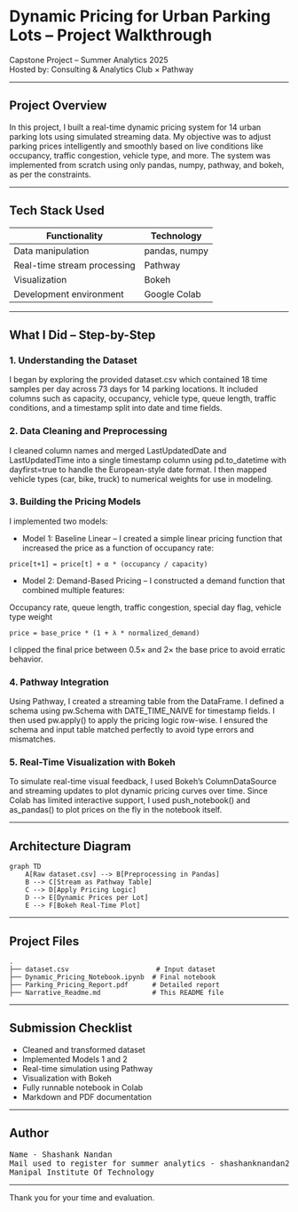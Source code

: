 <h1>Dynamic Pricing for Urban Parking Lots – Project Walkthrough</h1>

<p>Capstone Project – Summer Analytics 2025<br>
Hosted by: Consulting & Analytics Club × Pathway</p>

<hr>

<h2>Project Overview</h2>
<p>In this project, I built a real-time dynamic pricing system for 14 urban parking lots using simulated streaming data. My objective was to adjust parking prices intelligently and smoothly based on live conditions like occupancy, traffic congestion, vehicle type, and more. The system was implemented from scratch using only pandas, numpy, pathway, and bokeh, as per the constraints.</p>

<hr>

<h2>Tech Stack Used</h2>
<table>
  <thead>
    <tr><th>Functionality</th><th>Technology</th></tr>
  </thead>
  <tbody>
    <tr><td>Data manipulation</td><td>pandas, numpy</td></tr>
    <tr><td>Real-time stream processing</td><td>Pathway</td></tr>
    <tr><td>Visualization</td><td>Bokeh</td></tr>
    <tr><td>Development environment</td><td>Google Colab</td></tr>
  </tbody>
</table>

<hr>

<h2>What I Did – Step-by-Step</h2>

<h3>1. Understanding the Dataset</h3>
<p>I began by exploring the provided dataset.csv which contained 18 time samples per day across 73 days for 14 parking locations. It included columns such as capacity, occupancy, vehicle type, queue length, traffic conditions, and a timestamp split into date and time fields.</p>

<h3>2. Data Cleaning and Preprocessing</h3>
<p>I cleaned column names and merged LastUpdatedDate and LastUpdatedTime into a single timestamp column using pd.to_datetime with dayfirst=true to handle the European-style date format. I then mapped vehicle types (car, bike, truck) to numerical weights for use in modeling.</p>

<h3>3. Building the Pricing Models</h3>
<p>I implemented two models:</p>
<ul>
  <li>Model 1: Baseline Linear – I created a simple linear pricing function that increased the price as a function of occupancy rate:</li>
</ul>
<pre><code>price[t+1] = price[t] + α * (occupancy / capacity)</code></pre>
<ul>
  <li>Model 2: Demand-Based Pricing – I constructed a demand function that combined multiple features:</li>
</ul>
<p>Occupancy rate, queue length, traffic congestion, special day flag, vehicle type weight</p>
<pre><code>price = base_price * (1 + λ * normalized_demand)</code></pre>
<p>I clipped the final price between 0.5× and 2× the base price to avoid erratic behavior.</p>

<h3>4. Pathway Integration</h3>
<p>Using Pathway, I created a streaming table from the DataFrame. I defined a schema using pw.Schema with DATE_TIME_NAIVE for timestamp fields. I then used pw.apply() to apply the pricing logic row-wise. I ensured the schema and input table matched perfectly to avoid type errors and mismatches.</p>

<h3>5. Real-Time Visualization with Bokeh</h3>
<p>To simulate real-time visual feedback, I used Bokeh’s ColumnDataSource and streaming updates to plot dynamic pricing curves over time. Since Colab has limited interactive support, I used push_notebook() and as_pandas() to plot prices on the fly in the notebook itself.</p>

<hr>

<h2>Architecture Diagram</h2>
<pre><code>graph TD
    A[Raw dataset.csv] --> B[Preprocessing in Pandas]
    B --> C[Stream as Pathway Table]
    C --> D[Apply Pricing Logic]
    D --> E[Dynamic Prices per Lot]
    E --> F[Bokeh Real-Time Plot]</code></pre>

<hr>

<h2>Project Files</h2>
<pre><code>.
├── dataset.csv                      # Input dataset
├── Dynamic_Pricing_Notebook.ipynb  # Final notebook
├── Parking_Pricing_Report.pdf      # Detailed report
├── Narrative_Readme.md             # This README file</code></pre>

<hr>

<h2>Submission Checklist</h2>
<ul>
  <li>Cleaned and transformed dataset</li>
  <li>Implemented Models 1 and 2</li>
  <li>Real-time simulation using Pathway</li>
  <li>Visualization with Bokeh</li>
  <li>Fully runnable notebook in Colab</li>
  <li>Markdown and PDF documentation</li>
</ul>

<hr>

<h2>Author</h2>
<pre>
Name - Shashank Nandan
Mail used to register for summer analytics - shashanknandan21@gmail.com
Manipal Institute Of Technology
</pre>

<hr>

<p>Thank you for your time and evaluation.</p>
